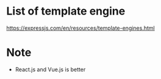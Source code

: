# List of template engine
https://expressjs.com/en/resources/template-engines.html

# Note
* React.js and Vue.js is better

